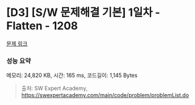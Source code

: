 # [D3] [S/W 문제해결 기본] 1일차 - Flatten - 1208 

[문제 링크](https://swexpertacademy.com/main/code/problem/problemDetail.do?contestProbId=AV139KOaABgCFAYh) 

### 성능 요약

메모리: 24,820 KB, 시간: 165 ms, 코드길이: 1,145 Bytes



> 출처: SW Expert Academy, https://swexpertacademy.com/main/code/problem/problemList.do